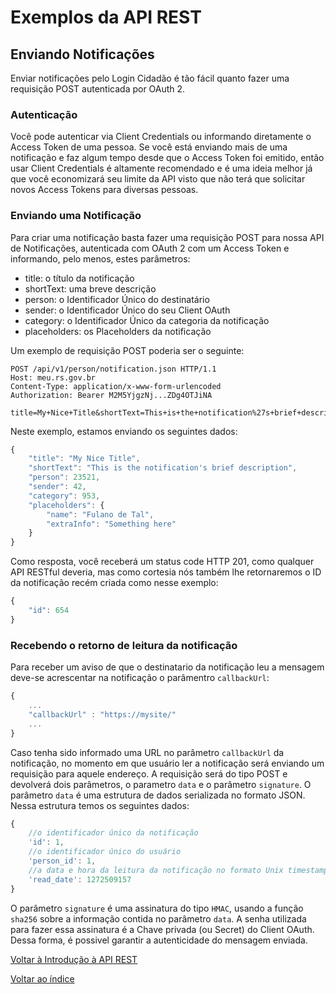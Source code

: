 Exemplos da API REST
====================

Enviando Notificações
---------------------

Enviar notificações pelo Login Cidadão é tão fácil quanto fazer uma requisição POST autenticada por OAuth 2.

### Autenticação

Você pode autenticar via Client Credentials ou informando diretamente o Access Token de uma pessoa. Se você está enviando mais de uma notificação e faz algum tempo desde que o Access Token foi emitido, então usar Client Credentials é altamente recomendado e é uma ideia melhor já que você economizará seu limite da API visto que não terá que solicitar novos Access Tokens para diversas pessoas.

### Enviando uma Notificação

Para criar uma notificação basta fazer uma requisição POST para nossa API de Notificações, autenticada com OAuth 2 com um Access Token e informando, pelo menos, estes parâmetros:

  * title: o título da notificação
  * shortText: uma breve descrição
  * person: o Identificador Único do destinatário
  * sender: o Identificador Único do seu Client OAuth
  * category: o Identificador Único da categoria da notificação
  * placeholders: os Placeholders da notificação

Um exemplo de requisição POST poderia ser o seguinte:

```
POST /api/v1/person/notification.json HTTP/1.1
Host: meu.rs.gov.br
Content-Type: application/x-www-form-urlencoded
Authorization: Bearer M2M5YjgzNj...ZDg4OTJiNA

title=My+Nice+Title&shortText=This+is+the+notification%27s+brief+description&person=23521&sender=42&category=953&placeholders%5Bname%5D=Fulano+de+Tal&placeholders%5BextraInfo%5D=Something+here
```

Neste exemplo, estamos enviando os seguintes dados:

``` js
{
	"title": "My Nice Title",
	"shortText": "This is the notification's brief description",
	"person": 23521,
	"sender": 42,
	"category": 953,
	"placeholders": {
		"name": "Fulano de Tal",
		"extraInfo": "Something here"
	}
}
```

Como resposta, você receberá um status code HTTP 201, como qualquer API RESTful deveria, mas como cortesia nós também lhe retornaremos o ID da notificação recém criada como nesse exemplo:

``` js
{
	"id": 654
}
```

### Recebendo o retorno de leitura da notificação

Para receber um aviso de que o destinatario da notificação leu a mensagem deve-se acrescentar na notificação o parâmentro `callbackUrl`:

```js
{
	...
	"callbackUrl" : "https://mysite/"
	...
}
```

Caso tenha sido informado uma URL no parâmetro `callbackUrl` da notificação, no momento em que usuário ler a notificação será enviando um requisição para aquele endereço.
A requisição será do tipo POST e devolverá dois parâmetros, o parametro `data` e o parâmetro `signature`.
O parâmetro `data` é uma estrutura de dados serializada no formato JSON. Nessa estrutura temos os seguintes dados:

```js
{
	//o identificador único da notificação
	'id': 1,
	//o identificador único do usuário
	'person_id': 1,
	//a data e hora da leitura da notificação no formato Unix timestamp
    'read_date': 1272509157
}
```

O parâmetro `signature` é uma assinatura do tipo `HMAC`, usando a função `sha256` sobre a informação contida no parâmetro `data`. A senha utilizada para fazer essa assinatura é a Chave privada (ou Secret) do Client OAuth. Dessa forma, é possivel garantir a autenticidade do mensagem enviada.

[Voltar à Introdução à API REST](restApiIntro.md)

[Voltar ao índice](index.md)
